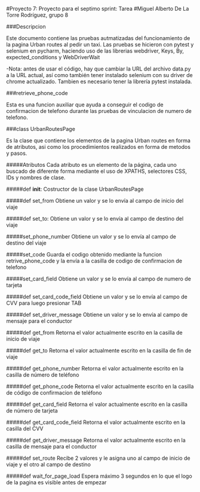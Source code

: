 #Proyecto 7: Proyecto para el septimo sprint: Tarea
#Miguel Alberto De La Torre Rodríguez, grupo 8

###Descripcion

Este documento contiene las pruebas autmatizadas del funcionamiento de la pagina Urban routes al
pedir un taxi.
Las pruebas se hicieron con pytest y selenium en pycharm, haciendo uso de las librerias webdriver,
Keys, By, expected_conditions y WebDriverWait

-Nota: antes de usar el código, hay que cambiar la URL del archivo data.py a la URL actual, así 
como también tener instalado selenium con su driver de chrome actualizado.
Tambien es necesario tener la librería pytest instalada.

###retrieve_phone_code

Esta es una funcion auxiliar que ayuda a conseguir el codigo de confirmacion de telefono durante
las pruebas de vinculacion de numero de telefono.

###class UrbanRoutesPage

Es la clase que contiene los elementos de la pagina Urban routes en forma de atributos, asi como
los procedimientos realizados en forma de metodos y pasos.

#####Atributos
Cada atributo es un elemento de la página, cada uno buscado de diferente forma mediante el uso de
XPATHS, selectores CSS, IDs y nombres de clase.

#####def __init__:
Costructor de la clase UrbanRoutesPage

#####def set_from
Obtiene un valor y se lo envía al campo de inicio del viaje

#####def set_to:
Obtiene un valor y se lo envía al campo de destino del viaje

#####set_phone_number
Obtiene un valor y se lo envía al campo de destino del viaje

#####set_code
Guarda el codigo obtenido mediante la funcion retrive_phone_code y la envía a la casilla de codigo
de confirmacion de telefono

#####set_card_field
Obtiene un valor y se lo envía al campo de numero de tarjeta

#####def set_card_code_field
Obtiene un valor y se lo envía al campo de CVV para luego presionar TAB

#####def set_driver_message
Obtiene un valor y se lo envía al campo de mensaje para el conductor

#####def get_from
Retorna el valor actualmente escrito en la casilla de inicio de viaje

#####def get_to
Retorna el valor actualmente escrito en la casilla de fin de viaje

#####def get_phone_number
Retorna el valor actualmente escrito en la casilla de número de teléfono

#####def get_phone_code
Retorna el valor actualmente escrito en la casilla de código de confirmacion de teléfono

#####def get_card_field
Retorna el valor actualmente escrito en la casilla de número de tarjeta

#####def get_card_code_field
Retorna el valor actualmente escrito en la casilla del CVV

#####def get_driver_message
Retorna el valor actualmente escrito en la casilla de mensaje para el conductor

#####def set_route
Recibe 2 valores y le asigna uno al campo de inicio de viaje y el otro al campo de destino

#####def wait_for_page_load
Espera máximo 3 segundos en lo que el logo de la pagina es visible antes de empezar

#####

#####

#####

#####

#####
